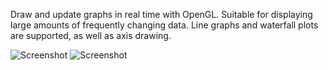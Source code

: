 Draw and update graphs in real time with OpenGL. Suitable for displaying large amounts of frequently changing data. Line graphs and waterfall plots are supported, as well as axis drawing.

![Screenshot](../screenshots/screenshots/line.png?raw=true)
![Screenshot](../screenshots/screenshots/waterfall.png?raw=true)
